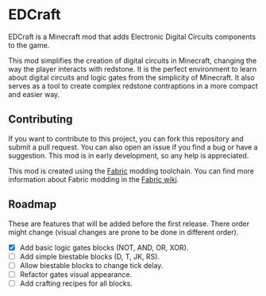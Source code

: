 # EDCraft

EDCraft is a Minecraft mod that adds Electronic Digital Circuits components to the game.

This mod simplifies the creation of digital circuits in Minecraft, changing the way the player interacts with redstone. It is the perfect environment to learn about digital circuits and logic gates from the simplicity of Minecraft. It also serves as a tool to create complex redstone contraptions in a more compact and easier way.

## Contributing

If you want to contribute to this project, you can fork this repository and submit a pull request. You can also open an issue if you find a bug or have a suggestion. This mod is in early development, so any help is appreciated.

This mod is created using the [Fabric](https://fabricmc.net/) modding toolchain. You can find more information about Fabric modding in the [Fabric wiki](https://docs.fabricmc.net/develop/getting-started/introduction-to-fabric-and-modding).

## Roadmap

These are features that will be added before the first release. There order might change (visual changes are prone to be done in different order).

- [x] Add basic logic gates blocks (NOT, AND, OR, XOR).
- [ ] Add simple biestable blocks (D, T, JK, RS).
- [ ] Allow biestable blocks to change tick delay.
- [ ] Refactor gates visual appearance.
- [ ] Add crafting recipes for all blocks.
